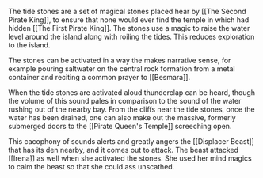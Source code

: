 The tide stones are a set of magical stones placed hear by [[The Second Pirate King]], to ensure that none would ever find the temple in which had hidden [[The First Pirate King]]. The stones use a magic to raise the water level around the island along with roiling the tides. This reduces exploration to the island.

The stones can be activated in a way the makes narrative sense, for example pouring saltwater on the central rock formation from a metal container and reciting a common prayer to [[Besmara]].

When the tide stones are activated aloud thunderclap can be heard, though the volume of this sound pales in comparison to the sound of the water rushing out of the nearby bay. From the cliffs near the tide stones, once the water has been drained, one can also make out the massive, formerly submerged doors to the [[Pirate Queen's Temple]] screeching open.

This cacophony of sounds alerts and greatly angers the [[Displacer Beast]] that has its den nearby, and it comes out to attack. The beast attacked [[Irena]] as well when she activated the stones. She used her mind magics to calm the beast so that she could ass unscathed.